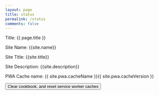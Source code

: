 ```yaml
---
layout: page
title: status
permalink: /status
comments: false
---
```


Title: {{ page.title }} 

Site Name: {{site.name}}

Site Title: {{site.title}}

Site Description: {{site.description}}

PWA Cache name: {{ site.pwa.cacheName }}{{ site.pwa.cacheVersion }}

<button onclick="resetServiceWorker();">Clear cookbook, and reset service worker caches</button>

<script>
    async function clearCache(cacheName) {
        caches.open(cacheName)
            .then(() => {
                caches.delete(cacheName)
                    .then(() => {
                        console.log(`Cache, ${cacheName} deleted`);
                    })
            });
    }

    function resetServiceWorker () {
        clearCache('{{ site.pwa.cacheName }}{{ site.pwa.cacheVersion }}');
        clearCache('base-{{ site.pwa.cacheName }}{{ site.pwa.cacheVersion }}');
        clearCache('resource-{{ site.pwa.cacheName }}{{ site.pwa.cacheVersion }}');

        navigator.serviceWorker.getRegistrations()
            .then(function(registrations) {
                for(let registration of registrations) {
                    registration.unregister().then(() => {
                        console.log(`Reset SW, unregister service worker`);
                    });
                }
            });
    }
</script>
